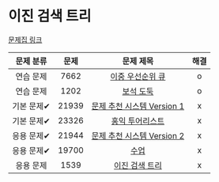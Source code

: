 # 이진 검색 트리

[문제집 링크](https://www.acmicpc.net/workbook/view/9346)

| 문제 분류 | 문제 | 문제 제목 | 해결 |
| :--: | :--: | :--: | :--: |
| 연습 문제 | 7662 | [이중 우선순위 큐](https://www.acmicpc.net/problem/7662) | o |
| 연습 문제 | 1202 | [보석 도둑](https://www.acmicpc.net/problem/1202) | o |
| 기본 문제✔ | 21939 | [문제 추천 시스템 Version 1](https://www.acmicpc.net/problem/21939) | x |
| 기본 문제✔ | 23326 | [홍익 투어리스트](https://www.acmicpc.net/problem/23326) | x |
| 응용 문제✔ | 21944 | [문제 추천 시스템 Version 2](https://www.acmicpc.net/problem/21944) | x |
| 응용 문제✔ | 19700 | [수업](https://www.acmicpc.net/problem/19700) | x |
| 응용 문제 | 1539 | [이진 검색 트리](https://www.acmicpc.net/problem/1539) | x |
